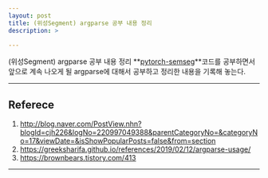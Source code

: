 ```yaml
---
layout: post
title: (위성Segment) argparse 공부 내용 정리
description: >  
    
---
```


(위성Segment) argparse 공부 내용 정리
**[pytorch-semseg](https://github.com/meetshah1995/pytorch-semseg)**코드를 공부하면서 
앞으로 계속 나오게 될 argparse에 대해서 공부하고 정리한 내용을 기록해 놓는다.

***
## Referece
1. http://blog.naver.com/PostView.nhn?blogId=cjh226&logNo=220997049388&parentCategoryNo=&categoryNo=17&viewDate=&isShowPopularPosts=false&from=section  
2. https://greeksharifa.github.io/references/2019/02/12/argparse-usage/  
3. https://brownbears.tistory.com/413  
***



